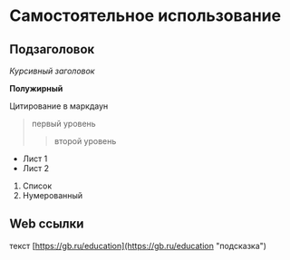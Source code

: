 # Самостоятельное использование # 

## Подзаголовок ## 

*Курсивный заголовок*  

**Полужирный**  

Цитирование в маркдаун
> первый уровень
>> второй уровень

* Лист 1
* Лист 2

1. Список
2. Нумерованный 


## Web ссылки ##  
текст [https://gb.ru/education](https://gb.ru/education "подсказка")


